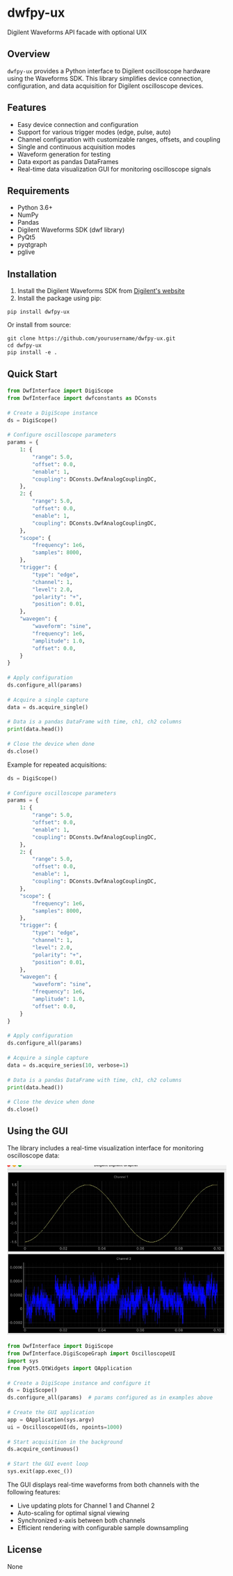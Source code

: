 # dwfpy-ux
Digilent Waveforms API facade with optional UIX

## Overview
`dwfpy-ux` provides a Python interface to Digilent oscilloscope hardware using the Waveforms SDK. This library simplifies device connection, configuration, and data acquisition for Digilent oscilloscope devices.

## Features
- Easy device connection and configuration
- Support for various trigger modes (edge, pulse, auto)
- Channel configuration with customizable ranges, offsets, and coupling
- Single and continuous acquisition modes
- Waveform generation for testing
- Data export as pandas DataFrames
- Real-time data visualization GUI for monitoring oscilloscope signals

## Requirements
- Python 3.6+
- NumPy
- Pandas
- Digilent Waveforms SDK (dwf library)
- PyQt5
- pyqtgraph
- pglive

## Installation
1. Install the Digilent Waveforms SDK from [Digilent's website](https://digilent.com/reference/software/waveforms/waveforms-3/start)
2. Install the package using pip:
```
pip install dwfpy-ux
```

Or install from source:
```
git clone https://github.com/yourusername/dwfpy-ux.git
cd dwfpy-ux
pip install -e .
```

## Quick Start
```python
from DwfInterface import DigiScope
from DwfInterface import dwfconstants as DConsts

# Create a DigiScope instance
ds = DigiScope()

# Configure oscilloscope parameters
params = {
    1: {    
        "range": 5.0,
        "offset": 0.0,
        "enable": 1,
        "coupling": DConsts.DwfAnalogCouplingDC,
    },
    2: {
        "range": 5.0,
        "offset": 0.0,
        "enable": 1,
        "coupling": DConsts.DwfAnalogCouplingDC,
    },
    "scope": {
        "frequency": 1e6,
        "samples": 8000,
    },
    "trigger": {
        "type": "edge",
        "channel": 1,
        "level": 2.0,
        "polarity": "+",
        "position": 0.01,
    },
    "wavegen": {
        "waveform": "sine",
        "frequency": 1e6,
        "amplitude": 1.0,
        "offset": 0.0,
    }
}

# Apply configuration
ds.configure_all(params)

# Acquire a single capture
data = ds.acquire_single()

# Data is a pandas DataFrame with time, ch1, ch2 columns
print(data.head())

# Close the device when done
ds.close()
```
Example for repeated acquisitions:
```python
ds = DigiScope()

# Configure oscilloscope parameters
params = {
    1: {    
        "range": 5.0,
        "offset": 0.0,
        "enable": 1,
        "coupling": DConsts.DwfAnalogCouplingDC,
    },
    2: {
        "range": 5.0,
        "offset": 0.0,
        "enable": 1,
        "coupling": DConsts.DwfAnalogCouplingDC,
    },
    "scope": {
        "frequency": 1e6,
        "samples": 8000,
    },
    "trigger": {
        "type": "edge",
        "channel": 1,
        "level": 2.0,
        "polarity": "+",
        "position": 0.01,
    },
    "wavegen": {
        "waveform": "sine",
        "frequency": 1e6,
        "amplitude": 1.0,
        "offset": 0.0,
    }
}

# Apply configuration
ds.configure_all(params)

# Acquire a single capture
data = ds.acquire_series(10, verbose=1)

# Data is a pandas DataFrame with time, ch1, ch2 columns
print(data.head())

# Close the device when done
ds.close()
```

## Using the GUI
The library includes a real-time visualization interface for monitoring oscilloscope data:

![DigiScope GUI Example](docs/ux_ex.jpg)

```python
from DwfInterface import DigiScope
from DwfInterface.DigiScopeGraph import OscilloscopeUI
import sys
from PyQt5.QtWidgets import QApplication

# Create a DigiScope instance and configure it
ds = DigiScope()
ds.configure_all(params)  # params configured as in examples above

# Create the GUI application
app = QApplication(sys.argv)
ui = OscilloscopeUI(ds, npoints=1000)

# Start acquisition in the background
ds.acquire_continuous()

# Start the GUI event loop
sys.exit(app.exec_())
```

The GUI displays real-time waveforms from both channels with the following features:
- Live updating plots for Channel 1 and Channel 2
- Auto-scaling for optimal signal viewing
- Synchronized x-axis between both channels
- Efficient rendering with configurable sample downsampling

## License
None
